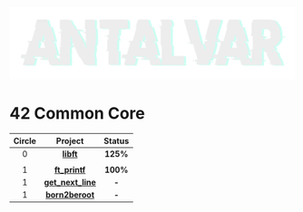 <img src="/.assets/antalvartest2.png" alt="Imagen clara sobre fondo oscuro" class="dark-theme">

# 42 Common Core

| Circle | Project | Status |
|:------:|:-------:|:------:|
| 0 | [**libft**](./circle_0/libft) | **125%** |
|||
| 1 | [**ft_printf**](./circle_1/ft_printf) | **100%** |
| 1 | [**get_next_line**](./circle_1/get_next_line) | **-** |
| 1 | [**born2beroot**](./circle_1/Born2beroot) | **-** |

